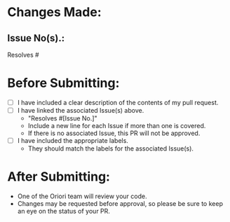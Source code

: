# Changes Made:

<!-- Describe your pull request and the related issue here. Include motivations and context, and list any dependencies that may be required. -->

## Issue No(s).:

Resolves #

# Before Submitting:
- [ ] I have included a clear description of the contents of my pull request.
- [ ] I have linked the associated Issue(s) above.
  - "Resolves #[Issue No.]"
  - Include a new line for each Issue if more than one is covered.
  - If there is no associated Issue, this PR will not be approved.
- [ ] I have included the appropriate labels.
  - They should match the labels for the associated Issue(s).

# After Submitting:
- One of the Oriori team will review your code.
- Changes may be requested before approval, so please be sure to keep an eye on the status of your PR.
